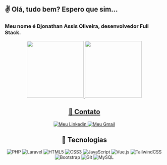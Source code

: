 ## ✌ Olá, tudo bem? Espero que sim...

### Meu nome é Djonathan Assis Oliveira, desenvolvedor Full Stack.
<div align="center">
  <a href="https://github.com/djonathanassis">
  <img height="180em" src="https://github-readme-stats.vercel.app/api?username=djonathanassis&show_icons=true&theme=dracula&include_all_commits=true&count_private=true"/>
  <img height="180em" src="https://github-readme-stats.vercel.app/api/top-langs/?username=djonathanassis&layout=compact&langs_count=7&theme=dracula"/>
</div>
  
<div align="center">
    <h2>👤 Contato</h2>
</div>
<p align="center">
    <a href="https://www.linkedin.com/in/djonathan-assis-oliveira-69963a9b/">
        <img alt="Meu Linkedin" src="https://img.shields.io/static/v1?style=flat-square&logo=linkedin&label=Linkedin&message=djonathanassis&color=D7D2D0">
    </a>
    <a href="mailto:djonathanassis@gmail.com">
        <img alt="Meu Gmail" src="https://img.shields.io/static/v1?style=flat-square&logo=gmail&label=Gmail&message=djonathanassis@gmail.com&color=9E938E">
    </a>
</p>
  
<div align="center">
  <h2>📑 Tecnologias</h2>
  <p align="center">
      <img alt="PHP" src="https://img.shields.io/badge/PHP-777BB4?style=for-the-badge&logo=php&logoColor=white"/>
      <img alt="Laravel" src="https://img.shields.io/badge/Laravel-FF2D20?style=for-the-badge&logo=laravel&logoColor=white"/>
      <img alt="HTML5" src="https://img.shields.io/badge/html5-%23E34F26.svg?style=for-the-badge&logo=html5&logoColor=white"/>
      <img alt="CSS3" src="https://img.shields.io/badge/css3-%231572B6.svg?style=for-the-badge&logo=css3&logoColor=white"/>
      <img alt="JavaScript" src="https://img.shields.io/badge/javascript-%23323330.svg?style=for-the-badge&logo=javascript&logoColor=%23F7DF1E"/>
      <img alt="Vue.js" src="https://img.shields.io/badge/Vue.js-35495E?style=for-the-badge&logo=vue.js&logoColor=4FC08D"/>
      <img alt="TailwindCSS" src="https://img.shields.io/badge/tailwindcss-%2338B2AC.svg?style=for-the-badge&logo=tailwind-css&logoColor=white"/>
      <img alt="Bootstrap" src="https://img.shields.io/badge/bootstrap-%23563D7C.svg?style=for-the-badge&logo=bootstrap&logoColor=white"/>
      <img alt="Git" src="https://img.shields.io/badge/git-%23F05033.svg?style=for-the-badge&logo=git&logoColor=white"/>
      <img alt="MySQL" src="https://img.shields.io/badge/mysql-%2300f.svg?style=for-the-badge&logo=mysql&logoColor=white"/>
 
  </p>
</div>
